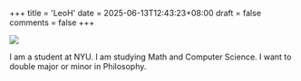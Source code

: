 +++
title = 'LeoH'
date = 2025-06-13T12:43:23+08:00
draft = false
comments = false
+++

![](https://cdn.v2ex.com/gravatar/8f8961b8ce36f67e82d824f214aa3953?s=160&d=identicon)

I am a student at NYU. I am studying Math and Computer Science. I want to double major or minor in Philosophy.
